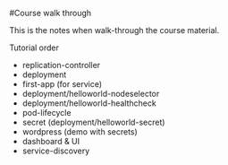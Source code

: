 #Course walk through

This is the notes when walk-through the course material.

Tutorial order

- replication-controller
- deployment
- first-app (for service)
- deployment/helloworld-nodeselector
- deployment/helloworld-healthcheck
- pod-lifecycle  
- secret (deployment/helloworld-secret)
- wordpress (demo with secrets)
- dashboard & UI
- service-discovery
